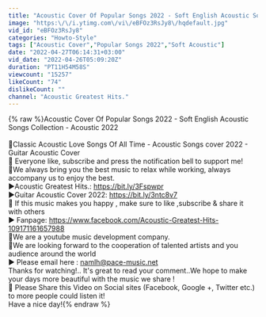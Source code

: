 ```yaml
---
title: "Acoustic Cover Of Popular Songs 2022 - Soft English Acoustic Songs Collection - Acoustic 2022"
image: "https:\/\/i.ytimg.com\/vi\/eBFOz3RsJy8\/hqdefault.jpg"
vid_id: "eBFOz3RsJy8"
categories: "Howto-Style"
tags: ["Acoustic Cover","Popular Songs 2022","Soft Acoustic"]
date: "2022-04-27T06:14:31+03:00"
vid_date: "2022-04-26T05:09:20Z"
duration: "PT11H54M58S"
viewcount: "15257"
likeCount: "74"
dislikeCount: ""
channel: "Acoustic Greatest Hits."
---
```

{% raw %}Acoustic Cover Of Popular Songs 2022 - Soft English Acoustic Songs Collection - Acoustic 2022<br /><br />🎸Classic Acoustic Love Songs Of All Time - Acoustic Songs cover 2022 - Guitar Acoustic Cover<br />🔔 Everyone like, subscribe and press the notification bell to support me!<br />🎵We always bring you the best music to relax while working, always accompany us to enjoy the best.<br />►Acoustic Greatest Hits.: <a rel="nofollow" target="blank" href="https://bit.ly/3Fspwpr">https://bit.ly/3Fspwpr</a><br />►Guitar Acoustic Cover 2022: <a rel="nofollow" target="blank" href="https://bit.ly/3ntc8v7">https://bit.ly/3ntc8v7</a><br />🔔 If this music makes you happy , make sure to like ,subscribe &amp; share it with others  <br />► Fanpage: <a rel="nofollow" target="blank" href="https://www.facebook.com/Acoustic-Greatest-Hits-109171161657988">https://www.facebook.com/Acoustic-Greatest-Hits-109171161657988</a><br />🎵We are a youtube music development company.<br />🎵We are looking forward to the cooperation of talented artists and you audience around the world<br />► Please email here : namlh@pace-music.net<br />Thanks for watching!.. It's great to read your comment..We hope to make your days more beautiful with the music we share ! <br />🔔 Please Share this Video on Social sites (Facebook, Google +, Twitter etc.) to more people could listen it!<br />Have a nice day!{% endraw %}
